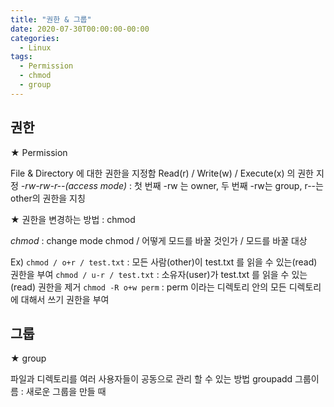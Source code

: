 ```yaml
---
title: "권한 & 그룹"
date: 2020-07-30T00:00:00-00:00
categories:
  - Linux
tags:
  - Permission
  - chmod
  - group
---
```


## 권한

★ Permission

File & Directory 에 대한 권한을 지정함
Read(r) / Write(w) / Execute(x) 의 권한 지정
*-rw-rw-r--(access mode)*
: 첫 번째 -rw 는 owner, 두 번째 -rw는 group, r--는 other의 권한을 지칭


★ 권한을 변경하는 방법 : chmod

*chmod* : change mode
chmod / 어떻게 모드를 바꿀 것인가 / 모드를 바꿀 대상

Ex)
 `chmod / o+r / test.txt` : 모든 사람(other)이 test.txt 를 읽을 수 있는(read) 권한을 부여
 `chmod / u-r / test.txt` : 소유자(user)가 test.txt 를 읽을 수 있는(read) 권한을 제거
 `chmod -R o+w perm` : perm 이라는 디렉토리 안의 모든 디렉토리에 대해서 쓰기 권한을 부여



## 그룹

★ group

파일과 디렉토리를 여러 사용자들이 공동으로 관리 할 수 있는 방법
groupadd 그룹이름 : 새로운 그룹을 만들 때
